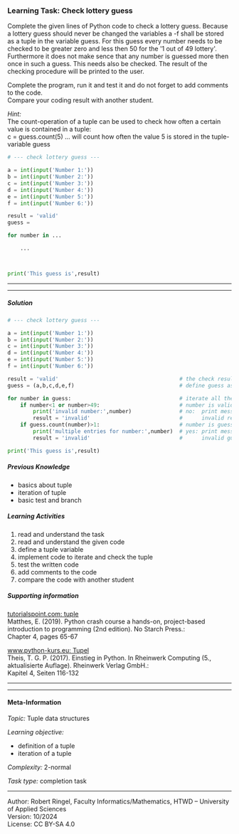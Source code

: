### Learning Task: Check lottery guess

Complete the given lines of Python code to check a lottery guess. 
Because a lottery guess should never be changed the variables a -f shall be stored as a tuple in the variable guess.
For this guess every number needs to be checked to be greater zero and less then 50 for the '1 out of 49 lottery'. 
Furthermore it does not make sence that any number is guessed more then once in such a guess. This needs also be checked.
The result of the checking procedure will be printed to the user.

Complete the program, run it and test it and do not forget to add comments to the code.  
Compare your coding result with another student.

*Hint:*  
The count-operation of a tuple can be used to check how often a certain value is contained in a tuple:  
c = guess.count(5)  ... will count how often the value 5 is stored in the tuple-variable guess

``` python
# --- check lottery guess ---

a = int(input('Number 1:'))
b = int(input('Number 2:'))
c = int(input('Number 3:'))
d = int(input('Number 4:'))
e = int(input('Number 5:'))
f = int(input('Number 6:'))

result = 'valid'
guess =  

for number in ...

    ...



print('This guess is',result)
```

---------------------------------------
---------------------------------------

##### Solution

``` python
# --- check lottery guess ---

a = int(input('Number 1:'))
b = int(input('Number 2:'))
c = int(input('Number 3:'))
d = int(input('Number 4:'))
e = int(input('Number 5:'))
f = int(input('Number 6:'))

result = 'valid'                                      # the check result
guess = (a,b,c,d,e,f)                                 # define guess as a tuple

for number in guess:                                  # iterate all the numbers to check them
	if number<1 or number>49:                         # number is valid?
		print('invalid number:',number)               # no:  print message
		result = 'invalid'                            #      invalid result
	if guess.count(number)>1:                         # number is guessed more than once?
		print('multiple entries for number:',number)  # yes: print message
		result = 'invalid'                            #      invalid guess

print('This guess is',result)
```

##### Previous Knowledge

- basics about tuple 
- iteration of tuple
- basic test and branch
  
##### Learning Activities

1) read and understand the task
2) read and understand the given code
3) define a tuple variable
4) implement code to iterate and check the tuple
5) test the written code
6) add comments to the code
7) compare the code with another student

##### Supporting information

[tutorialspoint.com: tuple](https://www.tutorialspoint.com/python/python_tuples.htm)  
Matthes, E. (2019). Python crash course a hands-on, project-based introduction to programming (2nd edition). No Starch Press.:  
Chapter 4, pages 65-67  

[www.python-kurs.eu: Tupel](https://www.python-kurs.eu/python3_sequentielle_datentypen.php)  
Theis, T. G. P. (2017). Einstieg in Python. In Rheinwerk Computing (5., aktualisierte Auflage). Rheinwerk Verlag GmbH.:   
Kapitel 4, Seiten 116-132 

---------------------------------------
---------------------------------------
#### Meta-Information
*Topic:*  Tuple data structures 

*Learning objective:*  
- definition of a tuple
- iteration of a tuple

[//]: # "learning objective: 1-tuple"
[//]: # "previous knowledge: 1-branch 2-ipo"

*Complexity:*  2-normal 

*Task type:*  completion task 

----
Author: Robert Ringel, Faculty Informatics/Mathematics, HTWD – University of Applied Sciences  
Version: 10/2024            
License: CC BY-SA 4.0
